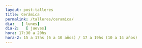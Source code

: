 ```yaml
---
layout: post-talleres
title: Cerámica
permalink: /talleres/ceramica/
dia:   [ lunes]
dia-2:   [ jueves]
hora: 17:30 a 20hs
hora-2: 15 a 17hs (6 a 10 años) / 17 a 19hs (10 a 14 años)
---
```


